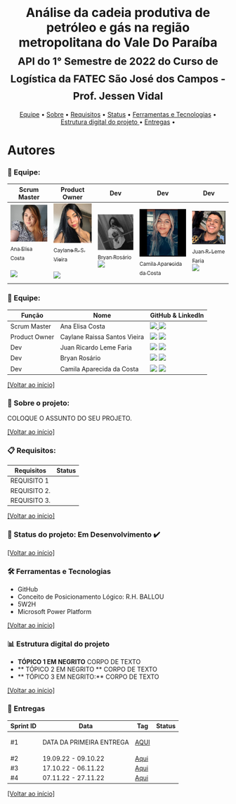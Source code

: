 <br id="inicio">

<h1 align="center">Análise da cadeia produtiva de petróleo e gás na região metropolitana do Vale Do Paraíba <br><sub>API do 1° Semestre de 2022 do Curso de Logística da FATEC São José dos Campos - Prof. Jessen Vidal </h1></sub>
 <p align="center">
     <a href="#equipe">Equipe</a> • 
     <a href="#sobre">Sobre</a> • 
     <a href="#requisitos">Requisitos</a> •
     <a href="#status">Status</a> •
     <a href="#techtools">Ferramentas e Tecnologias</a> •
     <a href="#estrutura-pastas">Estrutura digital do projeto </a> • 
     <a href="#entregas">Entregas</a> • 
 
 # Autores

 ### :busts_in_silhouette: Equipe:
 Scrum Master | Product Owner | Dev | Dev | Dev |
 -------------|---------------|-----|-----|-----|
 [<img src="https://github.com/anaelisac/Imagens/blob/main/ana%20temp.png" width=115><br><sub>Ana Elisa Costa</sub><br><sub>](https://github.com/anaelisac)</sub><br><a href="https://www.linkedin.com/in/ana-elisa-costa-a9a32122" target="_blank"> <img src="https://img.shields.io/badge/linkedin-%230077B5.svg?&style=for-the-badge&logo=linkedin&logoColor=54C5CE&color=292A2D" /></a><sub> | [<img src="https://github.com/anaelisac/Imagens/blob/main/cay%20temp.jpg" width=115><br><sub>Caylane R. S. Vieira</sub><br><sub>](https://github.com/caylaneraissa)</sub><br><img src="https://img.shields.io/badge/linkedin-%230077B5.svg?&style=for-the-badge&logo=linkedin&logoColor=54C5CE&color=292A2D" /></a><sub>  | [<img src="https://github.com/anaelisac/Imagens/blob/main/bry%20temp.jpg" width=115><br><sub>Bryan Rosário</sub>](https://github.com/bryanrosario)</sub><br><a href="https://www.linkedin.com/in/bryan-ros%C3%A1rio-a05a6524b" target="_blank"> <img src="https://img.shields.io/badge/linkedin-%230077B5.svg?&style=for-the-badge&logo=linkedin&logoColor=54C5CE&color=292A2D" /></a><sub>  | [<img src="https://github.com/anaelisac/Imagens/blob/main/camila%20temp.jpg" width=115><br><sub>Camila Aparecida da Costa</sub>](https://github.com/camilacosta29) | [<img src="https://github.com/anaelisac/Imagens/blob/main/juan%20temp.jpg" width=115><br><sub>Juan R. Leme Faria</sub>](https://github.com/juanfaria01)</sub><br><a href="https://www.linkedin.com/in/juan-faria-77b7a8237" target="_blank"> <img src="https://img.shields.io/badge/linkedin-%230077B5.svg?&style=for-the-badge&logo=linkedin&logoColor=54C5CE&color=292A2D" /></a><sub> 

<span id="equipe">

### :busts_in_silhouette: Equipe:
Função | Nome | GitHub & LinkedIn
-------|------|-------------------
Scrum Master | Ana Elisa Costa | [<img src="https://img.shields.io/badge/github%20-%23121011.svg?&style=for-the-badge&logo=github&logoColor=54C5CE&color=292A2D"/>](https://github.com/anaelisac)<a href="https://www.linkedin.com/in/ana-elisa-costa-a9a32122" target="_blank"> <img src="https://img.shields.io/badge/linkedin-%230077B5.svg?&style=for-the-badge&logo=linkedin&logoColor=54C5CE&color=292A2D" /></a>
Product Owner | Caylane Raissa Santos Vieira | [<img src="https://img.shields.io/badge/github%20-%23121011.svg?&style=for-the-badge&logo=github&logoColor=54C5CE&color=292A2D"/>](https://github.com/caylaneraissa) [<img src="https://img.shields.io/badge/linkedin-%230077B5.svg?&style=for-the-badge&logo=linkedin&logoColor=54C5CE&color=292A2D" />](#)
Dev | Juan Ricardo Leme Faria | [<img src="https://img.shields.io/badge/github%20-%23121011.svg?&style=for-the-badge&logo=github&logoColor=54C5CE&color=292A2D"/>](https://github.com/juanfaria01) [<img src="https://img.shields.io/badge/linkedin-%230077B5.svg?&style=for-the-badge&logo=linkedin&logoColor=54C5CE&color=292A2D" />](https://www.linkedin.com/in/juan-faria-77b7a8237)
Dev | Bryan Rosário | [<img src="https://img.shields.io/badge/github%20-%23121011.svg?&style=for-the-badge&logo=github&logoColor=54C5CE&color=292A2D"/>](https://github.com/bryanrosario) [<img src="https://img.shields.io/badge/linkedin-%230077B5.svg?&style=for-the-badge&logo=linkedin&logoColor=54C5CE&color=292A2D" />](https://www.linkedin.com/in/bryan-ros%C3%A1rio-a05a6524b)
Dev | Camila Aparecida da Costa | [<img src="https://img.shields.io/badge/github%20-%23121011.svg?&style=for-the-badge&logo=github&logoColor=54C5CE&color=292A2D"/>](https://github.com/camilacosta29) [<img src="https://img.shields.io/badge/linkedin-%230077B5.svg?&style=for-the-badge&logo=linkedin&logoColor=54C5CE&color=292A2D" />](#)
 </p>
 
<a href="#inicio">[Voltar ao início]</a>


<span id="sobre">

### :mag_right: Sobre o projeto:
 <p>
  COLOQUE O ASSUNTO DO SEU PROJETO.
 </p>

<a href="#inicio">[Voltar ao início]</a>


<span id="requisitos">

### :clipboard: Requisitos:
 <p>

Requisitos |  Status 
-----------|----------
REQUISITO 1| 
 REQUISITO 2.|
REQUISITO 3.|
  

  
 </p>

<a href="#inicio">[Voltar ao início]</a>
 <span id="status">

 ### :bookmark_tabs: Status do projeto: Em Desenvolvimento ✔️	
  
 <a href="#inicio">[Voltar ao início]</a>
  
 <span id="techtools">
 
 ### :hammer_and_wrench: Ferramentas e Tecnologias
 - GitHub
 - Conceito de Posicionamento Lógico: R.H. BALLOU
 - 5W2H 
 - Microsoft Power Platform
  
 <a href="#inicio">[Voltar ao início]</a>
 
 
<span id="estrutura-pastas">
 
### :bar_chart: Estrutura digital do projeto
 
- **TÓPICO 1 EM NEGRITO** CORPO DE TEXTO
- ** TÓPICO 2 EM NEGRITO ** CORPO DE TEXTO
- ** TÓPICO 3 EM NEGRITO:** CORPO DE TEXTO


<a href="#inicio">[Voltar ao início]</a>
 
<span id="entregas">

### :dart: Entregas
 
Sprint ID | Data | Tag | Status
----------|------|-----|-------
#1 | DATA DA PRIMEIRA ENTREGA |  <p><a href="https://docs.google.com/presentation/d/17rwTee7pse5jXq31HDRbloESXkWf-d6v/edit#slide=id.p5">AQUI</a></p> | 
#2 | 19.09.22 - 09.10.22 | <a href="#"> Aqui</a> | 
#3 | 17.10.22 - 06.11.22 | <a href="#">Aqui</a> |  
#4 | 07.11.22 - 27.11.22 | <a href="#">Aqui</a> |  

<a href="#inicio">[Voltar ao início]</a>


